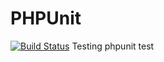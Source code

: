 # PHPUnit
[![Build Status](https://travis-ci.org/khoawasabi/PHPUnit.svg?branch=master)](https://travis-ci.org/khoawasabi/PHPUnit)
Testing phpunit test
